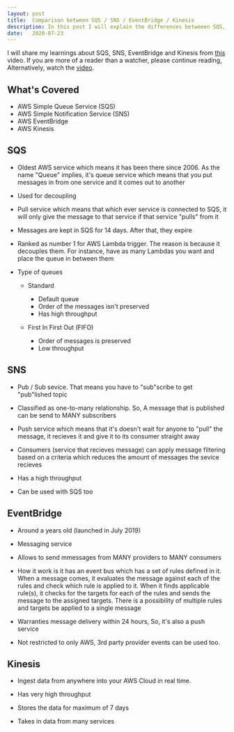 ```yaml
---
layout: post
title:  Comparison between SQS / SNS / EventBridge / Kinesis
description: In this post I will explain the differences betweeen SQS, SNS, EventBridge and Kinesis
date:   2020-07-23
---
```

I will share my learnings about SQS, SNS, EventBridge and Kinesis from [this](https://www.youtube.com/watch?v=Id2IVs1f7S0) video. If you are more of a reader than a watcher, please continue reading, Alternatively, watch the [video](https://www.youtube.com/watch?v=Id2IVs1f7S0).

## What's Covered
*   AWS Simple Queue Service (SQS)
*   AWS Simple Notification Service (SNS)
*   AWS EventBridge
*   AWS Kinesis   

##  SQS
*   Oldest AWS service which means it has been there since 2006. As the name "Queue" implies, it's queue service which means that you put messages in from one service and it comes out to another

*   Used for decoupling

*   Pull service which means that which ever service is connected to SQS, it will only give the message to that service if that service "pulls" from it

*   Messages are kept in SQS for 14 days. After that, they expire

*   Ranked as number 1 for AWS Lambda trigger. The reason is because it decouples them. For instance, have as many Lambdas you want and place the queue in between them

*   Type of queues
    *   Standard
        *   Default queue
        *   Order of the messages isn't preserved
        *   Has high throughput
    
    *   First In First Out (FIFO)
        *   Order of messages is preserved
        *   Low throughput

## SNS
*   Pub / Sub sevice. That means you have to "sub"scribe to get "pub"lished topic

*   Classified as one-to-many relationship. So, A message that is published can be send to MANY subscribers

*   Push service which means that it's doesn't wait for anyone to "pull" the message, it recieves it and give it to its consumer straight away

*   Consumers (service that recieves message) can apply message filtering based on a criteria which reduces the amount of messages the sevice recieves

*   Has a high throughput

*   Can be used with SQS too

## EventBridge
*   Around a years old (launched in July 2019)

*   Messaging service

*   Allows to send mmessages from MANY providers to MANY consumers

*   How it work is it has an event bus which has a set of rules defined in it. When a message comes, it evaluates the message against each of the rules and check which rule is applied to it. When it finds applicable rule(s), it checks for the targets for each of the rules and sends the message to the assigned targets. There is a possibility of multiple rules and targets be applied to a single message

*   Warranties message delivery within 24 hours, So, it's also a push service

*   Not restricted to only AWS, 3rd party provider events can be used too.

## Kinesis
*   Ingest data from anywhere into your AWS Cloud in real time.

*   Has very high throughput

*   Stores the data for maximum of 7 days

*   Takes in data from many services